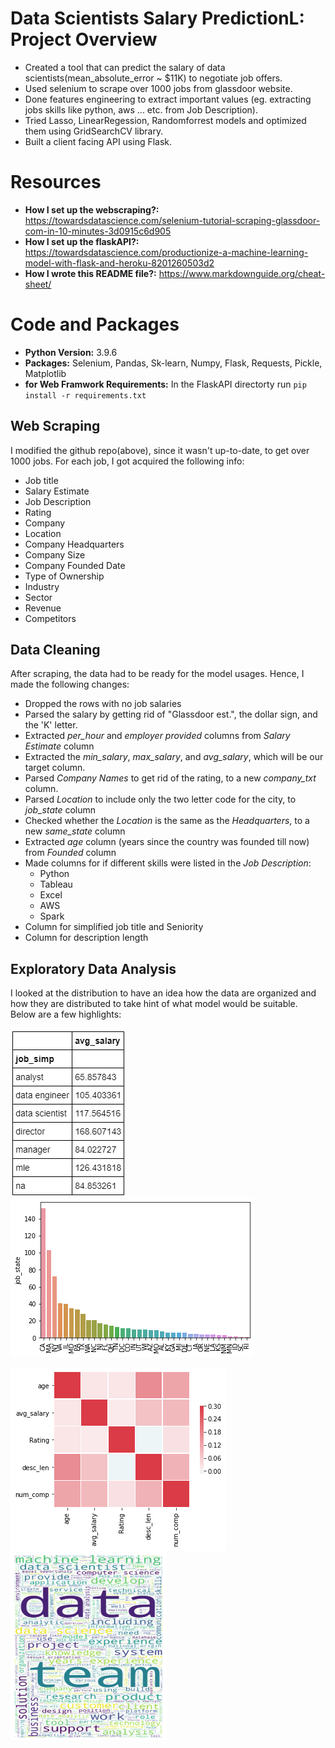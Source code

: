 # Data Scientists Salary PredictionL: Project Overview
* Created a tool that can predict the salary of data scientists(mean_absolute_error ~ $11K) to negotiate job offers.
* Used selenium to scrape over 1000 jobs from glassdoor website.
* Done features engineering to extract important values (eg. extracting jobs skills like python, aws ... etc. from Job Description).
* Tried Lasso, LinearRegession, Randomforrest models and optimized them using GridSearchCV library.
* Built a client facing API using Flask.

# Resources
* **How I set up the webscraping?:** https://towardsdatascience.com/selenium-tutorial-scraping-glassdoor-com-in-10-minutes-3d0915c6d905
* **How I set up the flaskAPI?:**  https://towardsdatascience.com/productionize-a-machine-learning-model-with-flask-and-heroku-8201260503d2
* **How I wrote this README file?:** https://www.markdownguide.org/cheat-sheet/

# Code and Packages
* **Python Version:** 3.9.6
* **Packages:** Selenium, Pandas, Sk-learn, Numpy, Flask, Requests, Pickle, Matplotlib
* **for Web Framwork Requirements:** In the FlaskAPI directorty run ```pip install -r requirements.txt```

## Web Scraping
I modified the github repo(above), since it wasn't up-to-date, to get over 1000 jobs. For each job, I got acquired the following info:
  *	Job title
  *	Salary Estimate
  *	Job Description
  *	Rating
  *	Company 
  *	Location
  *	Company Headquarters 
  *	Company Size
  *	Company Founded Date
  *	Type of Ownership 
  *	Industry
  *	Sector
  *	Revenue
  *	Competitors 

## Data Cleaning
After scraping, the data had to be ready for the model usages. Hence, I made the following changes: 
  * Dropped the rows with no job salaries
  * Parsed the salary by getting rid of "Glassdoor est.", the dollar sign, and the 'K' letter.
  * Extracted *per_hour* and *employer provided* columns from *Salary Estimate* column
  * Extracted the *min_salary*, *max_salary*, and *avg_salary*, which will be our target column.
  * Parsed *Company Names* to get rid of the rating, to a new *company_txt* column.
  * Parsed *Location* to include only the two letter code for the city, to *job_state* column
  * Checked whether the *Location* is the same as the *Headquarters*, to a new *same_state* column
  * Extracted *age* column (years since the country was founded till now) from *Founded* column
  * Made columns for if different skills were listed in the *Job Description*:
    * Python  
    * Tableau  
    * Excel  
    * AWS  
    * Spark 
  *	Column for simplified job title and Seniority 
  *	Column for description length
## Exploratory Data Analysis
I looked at the distribution to have an idea how the data are organized and how they are distributed to take hint of what model would be suitable. Below are a few highlights:


![alt text](https://github.com/ahmedheakl/Data_Scientists_salary_prediction/blob/main/salary_by_job_title.PNG "Salary by Position")
![alt text](https://github.com/ahmedheakl/Data_Scientists_salary_prediction/blob/main/positions_by_state.png "Job Opportunities by State")

![alt text](https://github.com/ahmedheakl/Data_Scientists_salary_prediction/blob/main/correlation_heatmap.png "Correlations")
<img width="250" height="300" src="https://github.com/ahmedheakl/Data_Scientists_salary_prediction/blob/main/Words.png">






